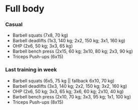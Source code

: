 # Full body
### Casual
* Barbell squats (7x8, 70 kg)
* Barbell deadlifts (1x3, 140 kg; 2x2, 150 kg; 3x1, 160 kg)
* OHP (2x6, 50 kg; 3x3, 65 kg)
* Barbell bench press (2x15, 60 kg; 3x10, 80 kg; 2x3, 90 kg)
* Triceps Push-ups (6x15)

### Last training in week
* Barbell squats (6x5, 75 kg || fallback 6x10, 70 kg)
* Barbell deadlifts (3x3, 140 kg; 2x2, 150 kg; 3x2, 160 kg)
* OHP (2x6, 50 kg; 3x3, 65 kg; 3x6, 60 kg; 2x10, 40 kg)
* Barbell bench press (2x10, 70 kg; 3x3, 95 kg; 1x1, 100 kg)
* Triceps Push-ups (8x15)
